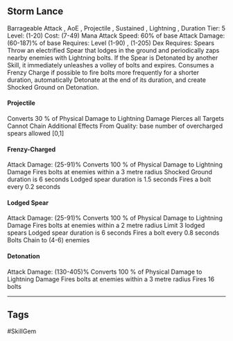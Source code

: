 ## Storm Lance
Barrageable
Attack , AoE , Projectile , Sustained , Lightning , Duration
Tier: 5
Level: (1-20)
Cost: (7-49) Mana
Attack Speed: 60% of base
Attack Damage: (60-187)% of base
Requires: Level (1-90) , (1-205) Dex
Requires: Spears
Throw an electrified Spear that lodges in the ground and periodically zaps nearby enemies with Lightning bolts. If the Spear is Detonated by another Skill, it immediately unleashes a volley of bolts and expires. Consumes a Frenzy Charge if possible to fire bolts more frequently for a shorter duration, automatically Detonate at the end of its duration, and create Shocked Ground on Detonation.
#### Projectile
Converts 30 % of Physical Damage to Lightning Damage
Pierces all Targets
Cannot Chain
Additional Effects From Quality:
base number of overcharged spears allowed [0,1]
#### Frenzy-Charged
Attack Damage: (25-91)%
Converts 100 % of Physical Damage to Lightning Damage
Fires bolts at enemies within a 3 metre radius
Shocked Ground duration is 6 seconds
Lodged spear duration is 1.5 seconds
Fires a bolt every 0.2 seconds
#### Lodged Spear
Attack Damage: (25-91)%
Converts 100 % of Physical Damage to Lightning Damage
Fires bolts at enemies within a 2 metre radius
Limit 3 lodged spears
Lodged spear duration is 6 seconds
Fires a bolt every 0.8 seconds
Bolts Chain to (4-6) enemies
#### Detonation
Attack Damage: (130-405)%
Converts 100 % of Physical Damage to Lightning Damage
Fires bolts at enemies within a 3 metre radius
Fires 16 bolts

---
## Tags
#SkillGem
